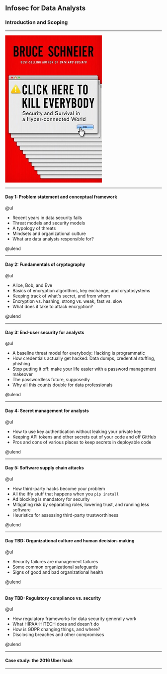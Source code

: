 ## Infosec for Data Analysts

### Introduction and Scoping

---

![click-here](img/click-here.jpg)

---

#### Day 1: Problem statement and conceptual framework

@ul

- Recent years in data security fails
- Threat models and security models
- A typology of threats
- Mindsets and organizational culture
- What are data analysts responsible for?

@ulend

---

#### Day 2: Fundamentals of cryptography

@ul

- Alice, Bob, and Eve
- Basics of encryption algorithms, key exchange, and cryptosystems
- Keeping track of what's secret, and from whom
- Encryption vs. hashing, strong vs. weak, fast vs. slow
- What does it take to attack encryption?

@ulend

---

#### Day 3: End-user security for analysts

@ul

- A baseline threat model for everybody: Hacking is programmatic
- How credentials actually get hacked: Data dumps, credential stuffing, phishing
- Stop putting it off: make your life easier with a password management makeover
- The passwordless future, supposedly
- Why all this counts double for data professionals

@ulend

---

#### Day 4: Secret management for analysts

@ul

- How to use key authentication without leaking your private key
- Keeping API tokens and other secrets out of your code and off GitHub
- Pros and cons of various places to keep secrets in deployable code

@ulend

---

#### Day 5: Software supply chain attacks

@ul

- How third-party hacks become your problem
- All the iffy stuff that happens when you `pip install`
- Ad blocking is mandatory for security
- Mitigating risk by separating roles, lowering trust, and running less software
- Heuristics for assessing third-party trustworthiness

@ulend

---

#### Day TBD: Organizational culture and human decision-making

@ul

- Security failures are management failures
- Some common organizational safeguards
- Signs of good and bad organizational health
    
@ulend

---

#### Day TBD: Regulatory compliance vs. security

@ul

- How regulatory frameworks for data security generally work
- What HIPAA-HITECH does and doesn't do
- How is GDPR changing things, and where?
- Disclosing breaches and other compromises

@ulend

---
#### Case study: the 2016 Uber hack

---


### 
